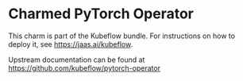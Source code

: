 Charmed PyTorch Operator
========================

This charm is part of the Kubeflow bundle. For instructions on how to deploy it,
see https://jaas.ai/kubeflow.

Upstream documentation can be found at https://github.com/kubeflow/pytorch-operator
